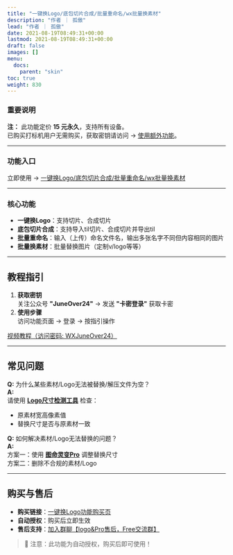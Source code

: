 ```yaml
---
title: "一键换Logo/底包切片合成/批量重命名/wx批量换素材"
description: "作者 ｜ 孤傲"
lead: "作者 ｜ 孤傲"
date: 2021-08-19T08:49:31+00:00
lastmod: 2021-08-19T08:49:31+00:00
draft: false
images: []
menu:
  docs:
    parent: "skin"
toc: true
weight: 830
---
```


### 重要说明

**注：** 此功能定价 **15 元永久**，支持所有设备。  
已购买打标机用户无需购买，获取密钥请访问 → [使用额外功能](/docs/mark_user/General/useextraservice/)。

---

### 功能入口

立即使用 → [一键换Logo/底包切片合成/批量重命名/wx批量换素材](/docs/extra_service/skin/SkinLogo)

---

### 核心功能

- **一键换Logo**：支持切片、合成切片
- **底包切片合成**：支持导入til切片、合成切片并导出til
- **批量重命名**：输入（上传）命名文件名，输出多张名字不同但内容相同的图片  
- **批量换素材**：批量替换图片（定制v/logo等等）

---

## 教程指引

1. **获取密钥**  
   关注公众号 **"JuneOver24"** → 发送 **"卡密登录"** 获取卡密  
2. **使用步骤**  
   访问功能页面 → 登录 → 按指引操作  

[视频教程（访问密码: WXJuneOver24）](https://url69.ctfile.com/d/22031369-65046580-3246ae?p=WXJuneOver24)

---

## 常见问题

**Q:** 为什么某些素材/Logo无法被替换/解压文件为空？  
**A:**  
请使用 **[Logo尺寸检测工具](/docs/public_service/LogoCheck/)** 检查：

- 原素材宽高像素值  
- 替换尺寸是否与原素材一致  

**Q:** 如何解决素材/Logo无法替换的问题？  
**A:**  
方案一：使用 **[图命灵变Pro](/docs/extra_service/skin/picmagicpro/)** 调整替换尺寸  
方案二：删除不合规的素材/Logo  

---

## 购买与售后

- **购买链接**：[一键换Logo功能购买页](https://shop.gushao.club/buy/20)  
- **自动授权**：购买后立即生效  
- **售后支持**：[加入群聊【logo&Pro售后，Free交流群】](https://qm.qq.com/q/BrPUdXGm6Q)  

> 📌 注意：此功能为自动授权，购买后即可使用！

